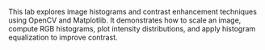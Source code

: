 This lab explores image histograms and contrast enhancement techniques using OpenCV and Matplotlib. It demonstrates how to scale an image, compute RGB histograms, plot intensity distributions, and apply histogram equalization to improve contrast.
